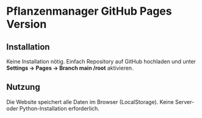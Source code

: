 # Pflanzenmanager GitHub Pages Version

## Installation
Keine Installation nötig. Einfach Repository auf GitHub hochladen und unter
**Settings → Pages → Branch main /root** aktivieren.

## Nutzung
Die Website speichert alle Daten im Browser (LocalStorage).
Keine Server- oder Python-Installation erforderlich.
